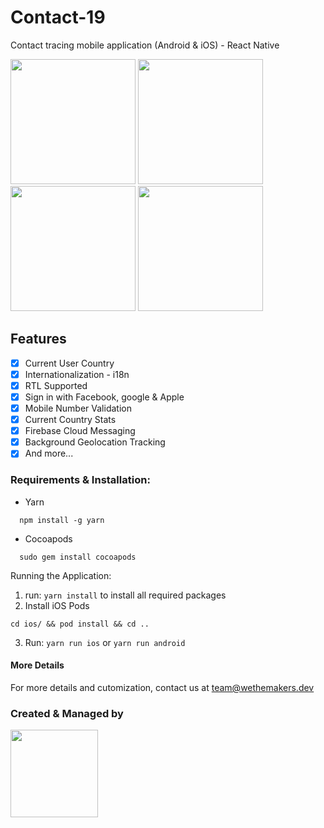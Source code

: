 # Contact-19

Contact tracing mobile application (Android & iOS) - React Native

<div>
  <img src="https://wtmsrv.com/uploads/contact-19/ios-1.png" width="200">
  <img src="https://wtmsrv.com/uploads/contact-19/ios-2.png" width="200">
  <img src="https://wtmsrv.com/uploads/contact-19/ios-3.png" width="200">
  <img src="https://wtmsrv.com/uploads/contact-19/ios-4.png" width="200">
</div>

## Features

- [x] Current User Country
- [x] Internationalization - i18n
- [x] RTL Supported
- [x] Sign in with Facebook, google & Apple
- [x] Mobile Number Validation
- [x] Current Country Stats
- [x] Firebase Cloud Messaging
- [x] Background Geolocation Tracking
- [x] And more...

### Requirements & Installation:
- Yarn 
```
  npm install -g yarn
```
- Cocoapods
```
  sudo gem install cocoapods
```

Running the Application:

1. run: `yarn install` to install all required packages
2. Install iOS Pods
```
cd ios/ && pod install && cd ..
```
3. Run: `yarn run ios` or `yarn run android`

#### More Details
For more details and cutomization, contact us at [team@wethemakers.dev](mailto:team@wethemakers.dev)

### Created & Managed by

<div>
  <a href="https://cgiandi.com">
    <img src="https://wtmsrv.com/uploads/contact-19/cgiandi.png" width="140">
  </a>
</div>
